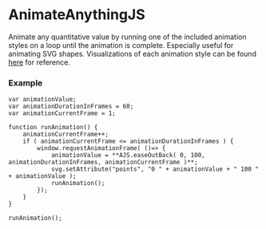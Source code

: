 # AnimateAnythingJS

Animate any quantitative value by running one of the included animation styles on a loop until the animation is complete. Especially useful for animating SVG shapes. Visualizations of each animation style can be found [here](https://easings.net/en) for reference.

### Example

```
var animationValue;
var animationDurationInFrames = 60;
var animationCurrentFrame = 1;

function runAnimation() {
	animationCurrentFrame++;
	if ( animationCurrentFrame <= animationDurationInFrames ) {
		window.requestAnimationFrame( ()=> { 
			animationValue = **AJS.easeOutBack( 0, 100, animationDurationInFrames, animationCurrentFrame )**;
			svg.setAttribute("points", "0 " + animationValue + " 100 " + animationValue );
			runAnimation();
		});
	} 
}

runAnimation();
```
